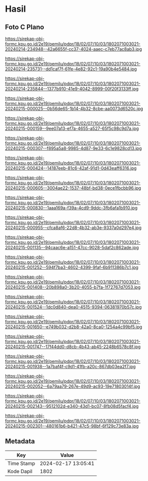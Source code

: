 # Hasil

## Foto C Plano

https://sirekap-obj-formc.kpu.go.id/2e19/pemilu/pdpr/18/02/07/10/03/1802071003021-20240214-234948--42a6655f-cc37-4024-aaec-c7eb77ac8ab3.jpg

https://sirekap-obj-formc.kpu.go.id/2e19/pemilu/pdpr/18/02/07/10/03/1802071003021-20240214-235731--dd1caf7f-61fe-4e82-92c1-19a90b4e5484.jpg

https://sirekap-obj-formc.kpu.go.id/2e19/pemilu/pdpr/18/02/07/10/03/1802071003021-20240214-235844--1377b910-41e9-4042-8999-00f20f3133ff.jpg

https://sirekap-obj-formc.kpu.go.id/2e19/pemilu/pdpr/18/02/07/10/03/1802071003021-20240215-000025--0b56de65-1b14-4b32-8cbe-aa0073d6520c.jpg

https://sirekap-obj-formc.kpu.go.id/2e19/pemilu/pdpr/18/02/07/10/03/1802071003021-20240215-000159--9ee07a13-ef7a-4655-a527-65f5c98c9d7a.jpg

https://sirekap-obj-formc.kpu.go.id/2e19/pemilu/pdpr/18/02/07/10/03/1802071003021-20240215-000307--f895a5a8-9985-4d87-9e33-6c1e9828cd13.jpg

https://sirekap-obj-formc.kpu.go.id/2e19/pemilu/pdpr/18/02/07/10/03/1802071003021-20240215-000424--14187eeb-81c6-42af-91d1-0d43eaff6316.jpg

https://sirekap-obj-formc.kpu.go.id/2e19/pemilu/pdpr/18/02/07/10/03/1802071003021-20240215-000605--3004ae22-1537-48bf-bd38-0ece1fbcbb96.jpg

https://sirekap-obj-formc.kpu.go.id/2e19/pemilu/pdpr/18/02/07/10/03/1802071003021-20240215-000830--1aaa169a-f39a-4cd9-9ddc-3fb6afa1b910.jpg

https://sirekap-obj-formc.kpu.go.id/2e19/pemilu/pdpr/18/02/07/10/03/1802071003021-20240215-000955--cfca8af6-22d8-4b32-ab3e-9337a0d297e4.jpg

https://sirekap-obj-formc.kpu.go.id/2e19/pemilu/pdpr/18/02/07/10/03/1802071003021-20240215-001135--94caac6e-a151-47cc-9028-5daf2c862ade.jpg

https://sirekap-obj-formc.kpu.go.id/2e19/pemilu/pdpr/18/02/07/10/03/1802071003021-20240215-001252--594f7ba3-4602-4399-9faf-6b911386b7c1.jpg

https://sirekap-obj-formc.kpu.go.id/2e19/pemilu/pdpr/18/02/07/10/03/1802071003021-20240215-001408--20b898a0-3b20-4055-b7fa-1f72767d7053.jpg

https://sirekap-obj-formc.kpu.go.id/2e19/pemilu/pdpr/18/02/07/10/03/1802071003021-20240215-001524--1dc0d840-dea0-4515-9394-06381970b57c.jpg

https://sirekap-obj-formc.kpu.go.id/2e19/pemilu/pdpr/18/02/07/10/03/1802071003021-20240215-001650--e749b032-d2b8-42a0-8ca0-1254a4c99bf5.jpg

https://sirekap-obj-formc.kpu.go.id/2e19/pemilu/pdpr/18/02/07/10/03/1802071003021-20240215-001747--17f44dd0-d8cb-4b43-ab45-2248b6578c8f.jpg

https://sirekap-obj-formc.kpu.go.id/2e19/pemilu/pdpr/18/02/07/10/03/1802071003021-20240215-001938--1a7baf4f-c9d1-41fb-a20c-867db03ea2f7.jpg

https://sirekap-obj-formc.kpu.go.id/2e19/pemilu/pdpr/18/02/07/10/03/1802071003021-20240215-002052--6a79aa79-267e-49d9-ac93-19e71803014f.jpg

https://sirekap-obj-formc.kpu.go.id/2e19/pemilu/pdpr/18/02/07/10/03/1802071003021-20240215-002143--9512102d-e340-43d1-bc07-8fb08d5facf4.jpg

https://sirekap-obj-formc.kpu.go.id/2e19/pemilu/pdpr/18/02/07/10/03/1802071003021-20240215-002301--480161b6-b421-47c5-98bf-6f129c73e83a.jpg


## Metadata

| Key        | Value               |
| ---------- | ------------------- |
| Time Stamp | 2024-02-17 13:05:41 |
| Kode Dapil | 1802                |



